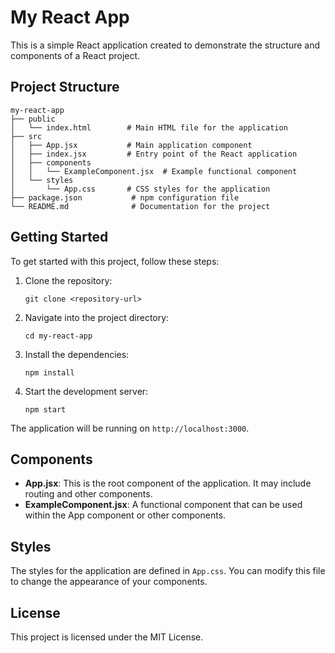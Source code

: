 # My React App

This is a simple React application created to demonstrate the structure and components of a React project.

## Project Structure

```
my-react-app
├── public
│   └── index.html        # Main HTML file for the application
├── src
│   ├── App.jsx           # Main application component
│   ├── index.jsx         # Entry point of the React application
│   ├── components
│   │   └── ExampleComponent.jsx  # Example functional component
│   └── styles
│       └── App.css       # CSS styles for the application
├── package.json           # npm configuration file
└── README.md              # Documentation for the project
```

## Getting Started

To get started with this project, follow these steps:

1. Clone the repository:
   ```
   git clone <repository-url>
   ```

2. Navigate into the project directory:
   ```
   cd my-react-app
   ```

3. Install the dependencies:
   ```
   npm install
   ```

4. Start the development server:
   ```
   npm start
   ```

The application will be running on `http://localhost:3000`.

## Components

- **App.jsx**: This is the root component of the application. It may include routing and other components.
- **ExampleComponent.jsx**: A functional component that can be used within the App component or other components.

## Styles

The styles for the application are defined in `App.css`. You can modify this file to change the appearance of your components.

## License

This project is licensed under the MIT License.
